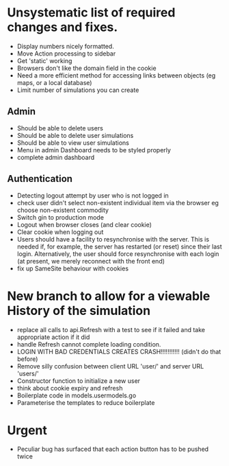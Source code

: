 # Unsystematic list of required changes and fixes.  

* Display numbers nicely formatted.
* Move Action processing to sidebar  
* Get 'static' working  
* Browsers don't like the domain field in the cookie  
* Need a more efficient method for accessing links between objects (eg maps, or a local database)
* Limit number of simulations you can create 
  
## Admin
* Should be able to delete users 
* Should be able to delete user simulations 
* Should be able to view user simulations
* Menu in admin Dashboard needs to be styled properly
* complete admin dashboard  
  
## Authentication    
* Detecting logout attempt by user who is not logged in 
* check user didn't select non-existent individual item via the browser eg choose non-existent commodity 
* Switch gin to production mode
* Logout when browser closes (and clear cookie)  
* Clear cookie when logging out  
* Users should have a facility to resynchronise with the server. This is needed if, for example, the server has restarted (or reset) 
since their last login. Alternatively, the user should force resynchronise with each login (at present, we merely reconnect with the front end) 
* fix up SameSite behaviour with cookies


# New branch to allow for a viewable History of the simulation
* replace all calls to api.Refresh with a test to see if it failed and take appropriate action if it did
* handle Refresh cannot complete loading condition.
* LOGIN WITH BAD CREDENTIALS CREATES CRASH!!!!!!!!!!! (didn't do that before)
* Remove silly confusion between client URL 'user/' and server URL 'users/'
* Constructor function to initialize a new user
* think about cookie expiry and refresh
* Boilerplate code in models.usermodels.go
* Parameterise the templates to reduce boilerplate

# Urgent
* Peculiar bug has surfaced that each action button has to be pushed twice

